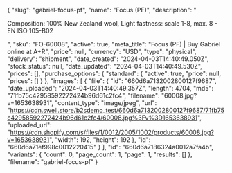 {
  "slug": "gabriel-focus-pf",
  "name": "Focus (PF)",
  "description": "<p>Composition: 100% New Zealand wool, Light fastness: scale 1-8, max. 8 - EN ISO 105-B02</p>",
  "sku": "FO-60008",
  "active": true,
  "meta_title": "Focus (PF) | Buy Gabriel online at A+R",
  "price": null,
  "currency": "USD",
  "type": "physical",
  "delivery": "shipment",
  "date_created": "2024-04-03T14:40:49.050Z",
  "stock_status": null,
  "date_updated": "2024-04-03T14:40:49.530Z",
  "prices": [],
  "purchase_options": {
    "standard": {
      "active": true,
      "price": null,
      "prices": []
    }
  },
  "images": [
    {
      "file": {
        "id": "660d6a7132002800127f9687",
        "date_uploaded": "2024-04-03T14:40:49.357Z",
        "length": 4704,
        "md5": "71fb75c42958592272424b96d61c2fc4",
        "filename": "60008.jpg?v=1653638931",
        "content_type": "image/jpeg",
        "url": "https://cdn.swell.store/b2sdemo_test/660d6a7132002800127f9687/71fb75c42958592272424b96d61c2fc4/60008.jpg%3Fv%3D1653638931",
        "uploaded_url": "https://cdn.shopify.com/s/files/1/0012/2005/1002/products/60008.jpg?v=1653638931",
        "width": 192,
        "height": 192
      },
      "id": "660d6a71ef998c0012220415"
    }
  ],
  "id": "660d6a7186324a0012a7fa4b",
  "variants": {
    "count": 0,
    "page_count": 1,
    "page": 1,
    "results": []
  },
  "filename": "gabriel-focus-pf"
}